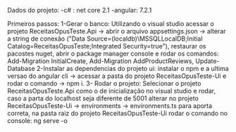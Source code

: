 Dados do projeto:
  -c# : net core 2.1
  -angular: 7.2.1

Primeiros passos:
  1-Gerar o banco: Utilizando o visual studio acessar o projeto ReceitasOpusTeste.Api -> abrir o arquivo appsettings.json -> alterar a         string de conexão ("Data Source=(localdb)\\MSSQLLocalDB;Initial Catalog=ReceitasOpusTeste;Integrated Security=true"), restaurar os         pacostes nuget, abrir o package manager console e rodar os comandos: Add-Migration InitialCreate, Add-Migration AddProductReviews,         Update-Database
  2-Instalar as dependencias do projeto ui: instalar o npm e a ultima versao do angular cli -> acessar a pasta do projeto                     ReceitasOpusTeste-Ui e rodar o comando -> npm i.
  3- Rodar o projeto: Selecionar o projeto ReceitasOpusTeste.Api como o de inicialização no visual studio e rodar, caso a parta do             localhost seja diferente de 5001 alterar no projeto ReceitasOpusTeste-Ui -> environments -> environments.ts para aporta correta, na       pasta raiz do projeto ReceitasOpusTeste-Ui rodar o comando no console: ng serve -o
  
